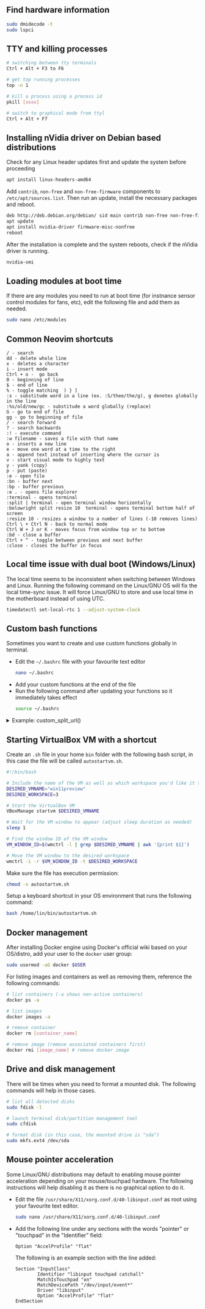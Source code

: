 ## Find hardware information
```bash
sudo dmidecode -t
sudo lspci
```

## TTY and killing processes
```bash
# switching between tty terminals
Ctrl + Alt + F3 to F6

# get top running processes 
top -n 1

# kill a process using a process id
pkill [xxxx]

# switch to graphical mode from ttyl
Ctrl + Alt + F7
```
## Installing nVidia driver on Debian based distributions
Check for any Linux header updates first and update the system before proceeding
```bash
apt install linux-headers-amd64
```

Add `contrib`, `non-free` and `non-free-firmware` components to `/etc/apt/sources.list`. Then run an update, install the necessary packages and reboot.
```bash
deb http://deb.debian.org/debian/ sid main contrib non-free non-free-firmware
apt update
apt install nvidia-driver firmware-misc-nonfree
reboot
```

After the installation is complete and the system reboots, check if the nVidia driver is running.
```bash
nvidia-smi
```

## Loading modules at boot time
If there are any modules you need to run at boot time (for instnance sensor control modules for fans, etc), edit the following file and add them as needed.
```bash
sudo nano /etc/modules
```

## Common Neovim shortcuts

```
/ - search
dd - delete whole line
x - deletes a character
i - insert mode
Ctrl + o -  go back
0 - beginning of line
$ - end of line
% - toggle matching  ) } ]
:s - substitude word in a line (ex. :S/thee/the/g), g denotes globally in the line
:%s/old/new/gc - substitude a word globally (replace)
G - go to end of file
gg - go to beginning of file
/ - search forward
? - search backwards
:! - execute command
:w filename - saves a file with that name
o - inserts a new line
e - move one word at a time to the right
a - append text instead of inserting where the cursor is
v - start visual mode to highly text
y - yank (copy)
p - put (paste)
:e - open file
:bn - buffer next
:bp - buffer previous
:e . - opens file explorer
:terminal - opens terminal
:split | terminal - open terminal window horizontally
:belowright split resize 10  terminal - opens terminal bottom half of screen
:resize 10 - resizes a window to a number of lines (-10 removes lines)
Ctrl \ + Ctrl N - back to normal mode 
Ctrl W + J or K - moves focus from window top or to bottom
:bd - close a buffer
Ctrl + ^ - toggle between previous and next buffer
:close - closes the buffer in focus

```
## Local time issue with dual boot (Windows/Linux)
The local time seems to be inconsistent when switching between Windows and Linux. Running the following command on the Linux/GNU OS will fix the local time-sync issue. It will force Linux/GNU to store and use local time in the motherboard instead of using UTC.
```bash
timedatectl set-local-rtc 1 --adjust-system-clock
```

## Custom bash functions 
Sometimes you want to create and use custom functions globally in terminal. 
* Edit the `~/.bashrc` file with your favourite text editor
    ```bash
    nano ~/.bashrc
    ```
* Add your custom functions at the end of the file
* Run the following command after updating your functions so it immediately takes effect
    ```bash
    source ~/.bashrc
    ```
<details>
    <summary>Example: custom_split_url()</summary>

    ```bash
    function custom_split_url() {
        printf "\n"
        printf "Splitting URL into query string param=value and URL decoding all values. Here are the results:"
        printf "\n\n"

        # Function to URL decode a string
        urldecode() {
            local url_encoded="${1//+/ }"
            printf '%b' "${url_encoded//%/\\x}"
        }

        # Function to add color to parameter names and subparameter names
        add_color() {
            local color_param="\033[0;33m"      # Yellow color for parameter names
            local color_subparam="\033[0;36m"   # Blue color for subparameter names
            local reset="\033[0m"               # Reset color

            if [[ $2 == "subparam" ]]; then
                printf "${color_subparam}%s${reset}" "$1"
            else
                printf "${color_param}%s${reset}" "$1"
            fi
        }

        # Input URL
        input_url="$1"

        # Extract parameters after "?" and decode them
        params=$(awk -F'[?&]' '{for(i=2;i<=NF;i++) {split($i, a, "="); printf("%s=%s\n", a[1], a[2])}}' <<< "$input_url")

        # Decode each parameter and print in a table format
        while read -r line; do
            param_name=$(cut -d'=' -f1 <<< "$line")
            param_value=$(cut -d'=' -f2- <<< "$line")
            
            # Split parameter value by commas and then decode individual values
            IFS=',' read -r -a values <<< "$(urldecode "$param_value")"
            for value in "${values[@]}"; do
                decoded_value=$(urldecode "$value")
                
                # Split subvalues by '&' sign and output each on a new line
                IFS='&' read -r -a subvalues <<< "$decoded_value"
                for subvalue in "${subvalues[@]}"; do
                    IFS='=' read -r subparam_name subparam_value <<< "$subvalue"
                    if [[ $subvalue == *"="* ]]; then
                        printf "%-35s %-35s\n" "$(add_color "$param_name" "param")" "$(add_color "$subparam_name" "subparam")=$subparam_value"
                    else
                        printf "%-35s %-35s\n" "$(add_color "$param_name" "param")" "$subvalue"
                    fi
                done
            done
        done <<< "$params"

        printf "\n"
    }
    ```
</details>


## Starting VirtualBox VM with a shortcut
Create an `.sh` file in your home `bin` folder with the following bash script, in this case the file will be called `autostartvm.sh`.
```bash
#!/bin/bash

# Include the name of the VM as well as which workspace you'd like it to open in
DESIRED_VMNAME="win11preview"
DESIRED_WORKSPACE=3

# Start the VirtualBox VM
VBoxManage startvm $DESIRED_VMNAME

# Wait for the VM window to appear (adjust sleep duration as needed)
sleep 1

# Find the window ID of the VM window
VM_WINDOW_ID=$(wmctrl -l | grep $DESIRED_VMNAME | awk '{print $1}')

# Move the VM window to the desired workspace
wmctrl -i -r $VM_WINDOW_ID -t $DESIRED_WORKSPACE
```

Make sure the file has execution permission:
```bash
chmod -x autostartvm.sh
```

Setup a keyboard shortcut in your OS environment that runs the following command:
```bash
bash /home/lin/bin/autostartvm.sh
```

## Docker management
After installing Docker engine using Docker's official wiki based on your OS/distro, add your user to the `docker` user group:
```bash
sudo usermod -aG docker $USER
```
For listing images and containers as well as removing them, reference the following commands:
```bash
# list containers (-a shows non-active containers)
docker ps -a

# list images
docker images -a

# remove container
docker rm [container_name]

# remove image (remove associated containers first)
docker rmi [image_name] # remove docker image
```

## Drive and disk management
There will be times when you need to format a mounted disk. The following commands will help in those cases.
```bash
# list all detected disks
sudo fdisk -l

# launch terminal disk/partition management tool
sudo cfdisk

# format disk (in this case, the mounted drive is "sda")
sudo mkfs.ext4 /dev/sda
```

## Mouse pointer acceleration
Some Linux/GNU distributions may default to enabling mouse pointer acceleration depending on your mouse/touchpad hardware. The following instructions will help disabling it as there is no graphical option to do it. 
* Edit the file `/usr/share/X11/xorg.conf.d/40-libinput.conf` as root using your favourite text editor.
    ```bash
    sudo nano /usr/share/X11/xorg.conf.d/40-libinput.conf
    ```
* Add the following line under any sections with the words "pointer" or "touchpad" in the "Identifier" field:
    ```
    Option "AccelProfile" "flat"
    ```
     The following is an example section with the line added:
    ```
    Section "InputClass"
            Identifier "libinput touchpad catchall"
            MatchIsTouchpad "on"
            MatchDevicePath "/dev/input/event*"
            Driver "libinput"
            Option "AccelProfile" "flat"
    EndSection
    ```
